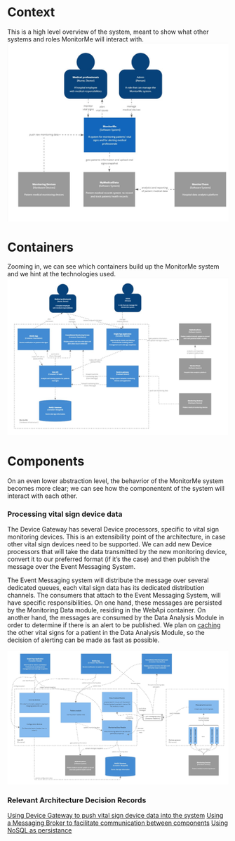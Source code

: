 # Context
This is a high level overview of the system, meant to show what other systems and roles MonitorMe will interact with.
![infrastructure](https://github.com/ArchitectsEvolutionZone/MonitorMe/blob/main/resources/C4/Context%20Diagram.jpg)

# Containers
Zooming in, we can see which containers build up the MonitorMe system and we hint at the technologies used.
![infrastructure](https://github.com/ArchitectsEvolutionZone/MonitorMe/blob/main/resources/C4/Containers%20Diagram.jpg)

# Components
On an even lower abstraction level, the behavrior of the MonitorMe system becomes more clear; we can see how the componentent of the system will interact with each other.

### Processing vital sign device data 

The Device Gateway has several Device processors, specific to vital sign monitoring devices. This is an extensibility point of the architecture, in case other vital sign devices need to be supported. We can add new Device processors that will take the data transmitted by the new monitoring device, convert it to our preferred format (if it’s the case) and then publish the message over the Event Messaging System. 

The Event Messaging system will distribute the message over several dedicated queues, each vital sign data has its dedicated distribution channels. 
The consumers that attach to the Event Messaging System, will have specific responsibilities. On one hand, these messages are persisted by the Monitoring Data module, residing in the WebApi container. On another hand, the messages are consumed by the Data Analysis Module in order to determine if there is an alert to be published. We plan on [caching](https://github.com/ArchitectsEvolutionZone/MonitorMe/blob/main/3.ADR/ADR010-InMemoryCaching.md) the other vital signs for a patient in the Data Analysis Module, so the decision of alerting can be made as fast as possible. 


![infrastructure](https://github.com/ArchitectsEvolutionZone/MonitorMe/blob/main/resources/C4/Components%20Diagram.jpg)

### Relevant Architecture Decision Records 
[Using Device Gateway to push vital sign device data into the system](https://github.com/ArchitectsEvolutionZone/MonitorMe/blob/main/3.ADR/ADR006-DeviceGateway.md)
[Using a Messaging Broker to facilitate communication between components](https://github.com/ArchitectsEvolutionZone/MonitorMe/blob/main/3.ADR/ADR007-MessagingBrokerForDeviceGateway.md)
[Using NoSQL as persistance](https://github.com/ArchitectsEvolutionZone/MonitorMe/blob/main/3.ADR/ADR009-NoSQLOnPrem.md)

